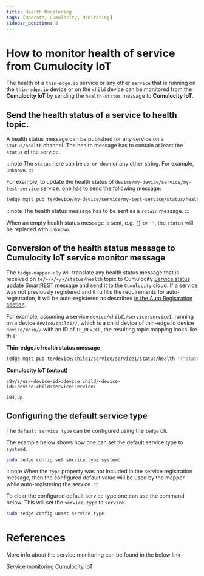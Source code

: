 ```yaml
---
title: Health Monitoring
tags: [Operate, Cumulocity, Monitoring]
sidebar_position: 8
---
```


# How to monitor health of service from Cumulocity IoT

The health of a `thin-edge.io` service or any other `service` that is running on the `thin-edge.io` device
or on the `child` device can be monitored from the **Cumulocity IoT** by sending the `health-status` message to **Cumulocity IoT**.

## Send the health status of a service to health topic.

A health status message can be published for any service on a `status/health` channel. The health message has to contain
at least the `status` of the service.

:::note
The `status` here can be `up or down` or any other string. For example, `unknown`.
:::

For example, to update the health status of `device/my-device/service/my-test-service` service, one has to send the
following message:

```sh te2mqtt formats=v1
tedge mqtt pub te/device/my-device/service/my-test-service/status/health '{"status":"up"}' -q 2 -r
```

:::note
The health status message has to be sent as a `retain` message.
:::

When an empty health status message is sent, e.g. `{}` or `''`, the `status` will be replaced with `unknown`.

## Conversion of the health status message to Cumulocity IoT service monitor message

The `tedge-mapper-c8y` will translate any health status message that is received on `te/+/+/+/+/status/health` topic to
Cumulocity [Service status update](https://cumulocity.com/guides/reference/smartrest-two/#104) SmartREST message and
send it to the `Cumulocity` cloud. If a service was not previously registered and it fulfills the requirements for
auto-registration, it will be auto-registered as described [in the Auto Registration
section](https://thin-edge.github.io/thin-edge.io/next/references/mqtt-api/#auto-registration).

For example, assuming a service `device/child1/service/service1`, running on a device `device/child1//`, which is a
child device of thin-edge.io device `device/main//` with an ID of `TE_DEVICE`, the resulting topic mapping looks like
this:

<div class="code-indent-left">

**Thin-edge.io health status message**

```sh te2mqtt formats=v1
tedge mqtt pub te/device/child1/service/service1/status/health '{"status":"up"}' -q 2 -r
```

</div>

<div class="code-indent-right">

**Cumulocity IoT (output)**

```text title="Topic"
c8y/s/us/<device-id>:device:child/<device-id>:device:child:service:service1
```

```text title="Payload"
104,up
```

</div>

## Configuring the default service type

The `default service type` can be configured using the `tedge` cli.

The example below shows how one can set the default service type to `systemd`.

```sh
sudo tedge config set service.type systemd
```

:::note
When the `type` property was not included in the service registration message, then the configured default value
will be used by the mapper while auto-registering the service.
:::

To clear the configured default service type one can use the command below.
This will set the `service.type` to `service`.

```sh
sudo tedge config unset service.type
```

# References

More info about the service monitoring can be found in the below link

[Service monitoring Cumulocity IoT](https://cumulocity.com/guides/reference/smartrest-two/#service-creation-102)
